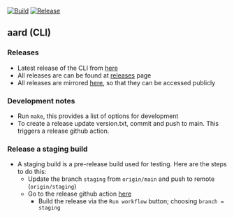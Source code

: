 [![Build](https://github.com/1xyz/pryrite/workflows/Build/badge.svg)](https://github.com/1xyz/pryrite/actions?query=workflow%3ABuild)
[![Release](https://github.com/1xyz/pryrite/workflows/Release/badge.svg)](https://github.com/1xyz/pryrite/actions?query=workflow%3ARelease)

## aard (CLI)

### Releases
- Latest release of the CLI from [here](https://github.com/1xyz/pryrite/releases/latest)
- All releases are can be found at [releases](https://github.com/1xyz/pryrite/releases/) page
- All releases are mirrored [here](https://github.com/aardlabs/cli-release), so that they can be accessed publicly

### Development notes
* Run `make`, this provides a list of options for development
* To create a release update version.txt, commit and push to main. This triggers a release github action.

### Release a staging build
* A staging build is a pre-release build used for testing. Here are the steps to do this:
  - Update the branch `staging` from `origin/main` and push to remote (`origin/staging`)
  - Go to the release github action [here](https://github.com/1xyz/pryrite/actions/workflows/release.yml)
    - Build the release via the `Run workflow` button; choosing `branch = staging`